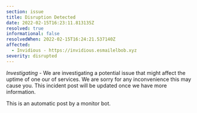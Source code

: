 ```yaml
---
section: issue
title: Disruption Detected
date: 2022-02-15T16:23:11.813135Z
resolved: true
informational: false
resolvedWhen: 2022-02-15T16:24:21.537140Z
affected:
  - Invidious - https://invidious.esmailelbob.xyz
severity: disrupted
---
```

*Investigating* - We are investigating a potential issue that might affect the uptime of one our of services. We are sorry for any inconvenience this may cause you. This incident post will be updated once we have more information.

This is an automatic post by a monitor bot.
        